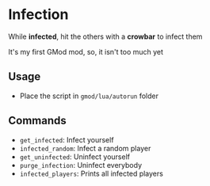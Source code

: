 # Infection

While **infected**, hit the others with a **crowbar** to infect them  

It's my first GMod mod, so, it isn't too much yet  

## Usage

- Place the script in `gmod/lua/autorun` folder

## Commands

- `get_infected`: Infect yourself
- `infected_random`: Infect a random player
- `get_uninfected`: Uninfect yourself
- `purge_infection`: Uninfect everybody
- `infected_players`: Prints all infected players
